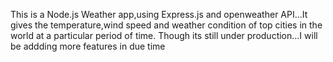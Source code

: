 This is a Node.js Weather app,using Express.js and openweather API...It gives the temperature,wind speed and weather condition of top cities in the world at a particular period of
 time.
Though its still under production...I will be addding more features in due time
